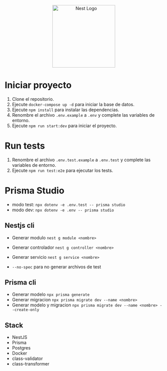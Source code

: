 <p align="center">
  <a href="http://nestjs.com/" target="blank"><img src="https://nestjs.com/img/logo-small.svg" width="200" alt="Nest Logo" /></a>
</p>

# Iniciar proyecto

1. Clone el repositorio.
2. Ejecute `docker-compose up -d` para iniciar la base de datos.
3. Ejecute `npm install` para instalar las dependencias.
4. Renombre el archivo `.env.example` a `.env` y complete las variables de entorno.
5. Ejecute `npm run start:dev` para iniciar el proyecto.

# Run tests

1. Renombre el archivo `.env.test.example` a `.env.test` y complete las variables de entorno.
2. Ejecute `npm run test:e2e` para ejecutar los tests.

# Prisma Studio

- modo test: `npx dotenv -e .env.test -- prisma studio`
- modo dev: `npx dotenv -e .env -- prisma studio`

## Nestjs cli

- Generar modulo `nest g module <nombre>`
- Generar controlador `nest g controller <nombre>`
- Generar servicio `nest g service <nombre>`

- `--no-spec` para no generar archivos de test

## Prisma cli

- Generar modelo `npx prisma generate`
- Generar migracion `npx prisma migrate dev --name <nombre>`
- Generar modelo y migracion `npx prisma migrate dev --name <nombre> --create-only`

## Stack

- NestJS
- Prisma
- Postgres
- Docker
- class-validator
- class-transformer
